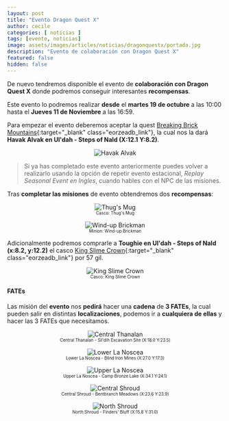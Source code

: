 ```yaml
---
layout: post
title: "Evento Dragon Quest X"
author: cecile
categories: [ noticias ]
tags: [evento, noticias]
image: assets/images/articles/noticias/dragonquestx/portada.jpg
description: "Evento de colaboración con Dragon Quest X"
featured: false
hidden: false
---
```


De nuevo tendremos disponible el evento de **colaboración con Dragon Quest X** donde podremos conseguir interesantes **recompensas**.

Este evento lo podremos realizar **desde** el **martes 19 de octubre** a las 10:00 hasta el **Jueves 11 de Noviembre** a las 16:59.

Para empezar el evento deberemos aceptar la quest [Breaking Brick Mountains](https://eu.finalfantasyxiv.com/lodestone/playguide/db/quest/1c8111715df/){:target="_blank" class="eorzeadb_link"}, la cual nos la dará **Havak Alvak en Ul'dah - Steps of Nald (X:12.1 Y:8.2)**.

<p align="center"><img src="{{ site.baseurl }}/assets/images/articles/noticias/dragonquestx/havak.jpg" alt="Havak Alvak"/></p>

<blockquote>
Si ya has completado este evento anteriormente puedes volver a realizarlo usando la opción de repetir evento estacional, <i>Replay Seasonal Event en Ingles</i>, cuando hables con el NPC de las misiones.
</blockquote> 

Tras **completar las misiones** de evento obtendremos dos **recompensas**:

<div class="container">
  <div class="row">
    <div class="col-xl">
        <p align="center">
            <img src="{{ site.baseurl }}/assets/images/articles/noticias/dragonquestx/thugs-mug.jpg" alt="Thug's Mug"/>
            <br/>
            <sub><sup>Casco: Thug's Mug</sup></sub>
        </p>
    </div>
    <div class="col-xl">
        <p align="center">
            <img src="{{ site.baseurl }}/assets/images/articles/noticias/dragonquestx/wind-up-brickman.jpg" alt="Wind-up Brickman"/>
            <br/>
            <sub><sup>Minion: Wind-up Brickman</sup></sub>
        </p>
    </div>
  </div>
</div>

Adicionalmente podremos comprarle a **Toughie en Ul'dah - Steps of Nald (x:8.2, y:12.2)** el casco [King Slime Crown](https://eu.finalfantasyxiv.com/lodestone/playguide/db/item/54288cb0f6c/){:target="_blank" class="eorzeadb_link"} por 57 gil.

<p align="center">
    <img src="{{ site.baseurl }}/assets/images/articles/noticias/dragonquestx/king-slime-crown.jpg" alt="King Slime Crown"/>
    <br/>
    <sub><sup>Casco: King Slime Crown</sup></sub>
</p>

#### FATEs

Las misión del **evento** nos **pedirá** hacer una **cadena** de **3 FATEs**, la cual pueden salir en distintas **localizaciones**, podemos ir a **cualquiera de ellas** y hacer las 3 FATEs que necesitamos.

<p align="center">
    <img src="{{ site.baseurl }}/assets/images/articles/noticias/dragonquestx/fate1.jpg" alt="Central Thanalan"/>
    <br/>
    <sub><sup>Central Thanalan - Sil'dih Excavation Site (X:18.0 Y:23.5)</sup></sub>
</p>

<p align="center">
    <img src="{{ site.baseurl }}/assets/images/articles/noticias/dragonquestx/fate2.jpg" alt="Lower La Noscea"/>
    <br/>
    <sub><sup>Lower La Noscea - Blind Iron Mines (X:27.0 Y:17.3)</sup></sub>
</p>

<p align="center">
    <img src="{{ site.baseurl }}/assets/images/articles/noticias/dragonquestx/fate3.jpg" alt="Upper La Noscea"/>
    <br/>
    <sub><sup>Upper La Noscea - Camp Bronze Lake (X:34.1 Y:24.1)</sup></sub>
</p>

<p align="center">
    <img src="{{ site.baseurl }}/assets/images/articles/noticias/dragonquestx/fate4.jpg" alt="Central Shroud"/>
    <br/>
    <sub><sup>Central Shroud - Bentbranch Meadows (X:23.6 Y:23.9)</sup></sub>
</p>

<p align="center">
    <img src="{{ site.baseurl }}/assets/images/articles/noticias/dragonquestx/fate5.jpg" alt="North Shroud"/>
    <br/>
    <sub><sup>North Shroud - Finders' Bluff (X:15.8 Y:31.0)</sup></sub>
</p>
